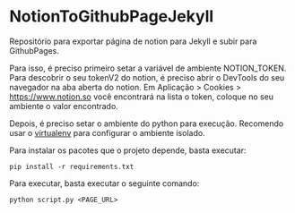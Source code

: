 # NotionToGithubPageJekyll

Repositório para exportar página de notion para Jekyll e subir para GithubPages.

Para isso, é preciso primeiro setar a variável de ambiente NOTION_TOKEN. Para descobrir o seu tokenV2 do notion, é preciso abrir o DevTools do seu navegador na aba aberta do notion. Em Aplicação > Cookies > https://www.notion.so você encontrará na lista o token, coloque no seu ambiente o valor encontrado.

Depois, é preciso setar o ambiente do python para execução. Recomendo usar o [virtualenv](https://virtualenv.pypa.io/en/latest/) para configurar o ambiente isolado.

Para instalar os pacotes que o projeto depende, basta executar:

    pip install -r requirements.txt

Para executar, basta executar o seguinte comando:

    python script.py <PAGE_URL>